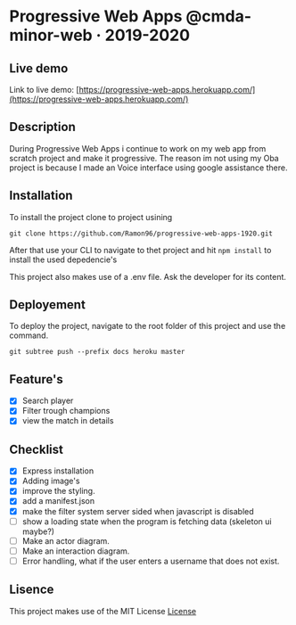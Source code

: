 # Progressive Web Apps @cmda-minor-web · 2019-2020

<!-- Add a link to your live demo in Github Pages 🌐-->
## Live demo
Link to live demo: [https://progressive-web-apps.herokuapp.com/](https://progressive-web-apps.herokuapp.com/)

<!-- ☝️ replace this description with a description of your own work -->
## Description
During Progressive Web Apps i continue to work on my web app from scratch project and make it progressive. The reason im not using my Oba project is because I made an Voice interface using google assistance there. 

<!-- Add a nice image here at the end of the week, showing off your shiny frontend 📸 -->

<!-- Maybe a table of contents here? 📚 -->

<!-- How about a section that describes how to install this project? 🤓 -->
## Installation
To install the project clone to project usining 

`git clone https://github.com/Ramon96/progressive-web-apps-1920.git`

After that use your CLI to navigate to thet project and hit `npm install` to install the used depedencie's

This project also makes use of a .env file. Ask the developer for its content.

## Deployement

To deploy the project, navigate to the root folder of this project and use the command.

`git subtree push --prefix docs heroku master` 

<!-- ...but how does one use this project? What are its features 🤔 -->
## Feature's
- [x] Search player
- [x] Filter trough champions
- [x] view the match in details

<!-- What external data source is featured in your project and what are its properties 🌠 -->

<!-- Maybe a checklist of done stuff and stuff still on your wishlist? ✅ -->
## Checklist
- [x] Express installation
- [x] Adding image's
- [x] improve the styling.
- [x] add a manifest.json
- [x] make the filter system server sided when javascript is disabled
- [ ] show a loading state when the program is fetching data (skeleton ui maybe?)
- [ ] Make an actor diagram.
- [ ] Make an interaction diagram.
- [ ] Error handling, what if the user enters a username that does not exist.

<!-- How about a license here? 📜 (or is it a licence?) 🤷 -->
## Lisence 
This project makes use of the MIT License
[License](https://github.com/Ramon96/progressive-web-apps-1920/blob/master/LICENSE)

